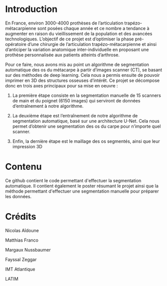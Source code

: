 # Introduction 

En France, environ 3000-4000 prothèses de l’articulation trapézo-métacarpienne sont posées chaque année et ce nombre a tendance à augmenter en raison du vieillissement de la population et des avancées technologiques. L’objectif de ce projet est d’optimiser la phase pré-opératoire d’une chirurgie de l’articulation trapézo-métacarpienne et ainsi d’anticiper la variation anatomique inter-individuelle en proposant une prothèse personnalisée aux patients atteints d’arthrose.

Pour ce faire, nous avons mis au point un algorithme de segmentation automatique des os du métacarpe à partir d’images scanner (CT), se basant sur des méthodes de deep learning. Cela nous a permis ensuite de pouvoir imprimer en 3D des structures osseuses d’intérêt. Ce projet se décompose donc en trois axes principaux pour sa mise en oeuvre :

1. La première étape consiste en la segmentation manuelle de 15 scanners de main et du poignet (6150 images) qui serviront de données d’entraînement à notre algorithme.

2. La deuxième étape est l’entraînement de notre algorithme de segmentation automatique, basé sur une architecture U-Net. Cela nous permet d’obtenir une segmentation des os du carpe pour n’importe quel scanner.

3. Enfin, la dernière étape est le maillage des os segmentés, ainsi que leur impression 3D

# Contenu

Ce github contient le code permettant d'effectuer la segmentation automatique. Il contient également le poster résumant le projet ainsi que la méthode permettant d'effectuer une segmentation manuelle pour préparer les données.

# Crédits

Nicolas Aîdoune

Matthias Franco

Margaux Nussbaumer

Fayssal Zeggar

IMT Atlantique

LATIM 
